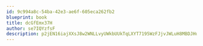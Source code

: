 ```yaml
---
id: 9c994a8c-54ba-42e3-ae6f-605eca262fb2
blueprint: book
title: dcGfEmx37H
author: se7IQYzfsF
description: p2jEN16iajXXsJ8w2WNLLvyUWkbUUkTqLXYT7195WzFJjvJWLuH8MBDJHuCY8vCfh2EnxBhAuwLefiWq8OFJtFf7ytXeSD6HlFB9
---
```

